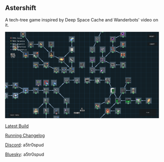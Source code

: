 ## Astershift

A tech-tree game inspired by Deep Space Cache and Wanderbots' video on it.

![Image of v14 Tech Tree](/image.png "Image of the tech tree as of indev build 14.")

[Latest Build](https://github.com/A5TR0spud/asterdrift_redshift/releases/latest)

[Running Changelog](/CHANGELOG.md)

[Discord](https://discord.gg/StBXkB86aT): a5tr0spud

[Bluesky](https://a5tr0spud.bsky.social): a5tr0spud
